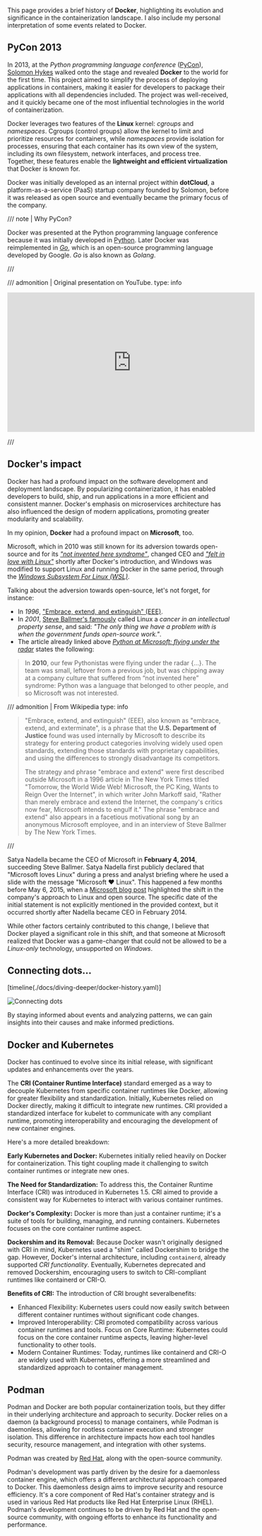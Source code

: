 This page provides a brief history of **Docker**, highlighting its evolution and
significance in the containerization landscape. I also include my personal interpretation
of some events related to Docker.

## PyCon 2013

In 2013, at the _Python programming language conference_
([PyCon](https://www.pycon.org/)), [Solomon Hykes](https://x.com/solomonstre) walked
onto the stage and revealed **Docker** to the world for the first time. This project
aimed to simplify the process of deploying applications in containers, making it easier
for developers to package their applications with all dependencies included. The project
was well-received, and it quickly became one of the most influential technologies in the
world of containerization.

Docker leverages two features of the **Linux** kernel: _cgroups_ and _namespaces_.
Cgroups (control groups) allow the kernel to limit and prioritize resources for
containers, while _namespaces_ provide isolation for processes, ensuring that each
container has its own view of the system, including its own filesystem, network
interfaces, and process tree. Together, these features enable the **lightweight and
efficient virtualization** that Docker is known for.

Docker was initially developed as an internal project within **dotCloud**, a
platform-as-a-service (PaaS) startup company founded by Solomon, before it was released
as open source and eventually became the primary focus of the company.

/// note | Why PyCon?

Docker was presented at the Python programming language conference because it was
initially developed in [Python](https://www.python.org/). Later Docker was reimplemented
in [_Go_](https://go.dev/), which is an open-source programming language developed by
Google. *Go* is also known as *Golang*.

///

/// admonition | Original presentation on YouTube.
    type: info

<iframe width="560" height="315" src="https://www.youtube.com/embed/362sHaO5eGU?si=VY_A0GkuluUGeytZ" title="YouTube video player" frameborder="0" allow="accelerometer; autoplay; clipboard-write; encrypted-media; gyroscope; picture-in-picture; web-share" referrerpolicy="strict-origin-when-cross-origin" allowfullscreen></iframe>

///

## Docker's impact

Docker has had a profound impact on the software development and deployment landscape.
By popularizing containerization, it has enabled developers to build, ship, and run
applications in a more efficient and consistent manner. Docker's emphasis on
microservices architecture has also influenced the design of modern applications,
promoting greater modularity and scalability.

In my opinion, **Docker** had a profound impact on **Microsoft**, too.

Microsoft, which in 2010 was still known for its adversion towards open-source and
for its [_"not invented here syndrome"_](https://medium.com/microsoft-open-source-stories/python-at-microsoft-flying-under-the-radar-eabbdebe4fb0),
changed CEO and [_"felt in love with
Linux"_](https://www.microsoft.com/en-us/windows-server/blog/2015/05/06/microsoft-loves-linux/)
shortly after Docker's introduction, and Windows was modified to
support Linux and running Docker in the same period, through the _[Windows Subsystem For Linux (WSL)](https://learn.microsoft.com/en-us/windows/wsl/install)_.

Talking about the adversion towards open-source, let's not forget, for instance:

- In *1996*, ["Embrace, extend, and extinguish" (EEE)](https://en.m.wikipedia.org/wiki/Embrace,_extend,_and_extinguish).
- In *2001*, [Steve Ballmer's famously](https://www.reddit.com/r/linux/comments/71vlnq/til_steve_ballmer_once_called_linux_a_cancer/)
 called Linux a _cancer in an intellectual property sense_, and said: _"The only thing we have a problem with is when the government funds open-source work."_.
- The article already linked above [_Python at Microsoft: flying under the radar_](https://medium.com/microsoft-open-source-stories/python-at-microsoft-flying-under-the-radar-eabbdebe4fb0)
  states the following:

> In **2010**, our few Pythonistas were flying under the radar {…}. The team was small,
> leftover from a previous job, but was chipping away at a company culture that suffered
> from “not invented here” syndrome: Python was a language that belonged to other
> people, and so Microsoft was not interested.

/// admonition | From Wikipedia
    type: info

> "Embrace, extend, and extinguish" (EEE), also known as "embrace, extend, and exterminate", is
> a phrase that the **U.S. Department of Justice** found was used internally by
> Microsoft to describe its strategy for entering product categories involving widely
> used open standards, extending those standards with proprietary capabilities, and
> using the differences to strongly disadvantage its competitors.
>
> The strategy and phrase "embrace and extend" were first described outside Microsoft in
> a 1996 article in The New York Times titled "Tomorrow, the World Wide Web! Microsoft,
> the PC King, Wants to Reign Over the Internet", in which writer John Markoff said,
> "Rather than merely embrace and extend the Internet, the company's critics now fear,
> Microsoft intends to engulf it." The phrase "embrace and extend" also appears in a
> facetious motivational song by an anonymous Microsoft employee, and in an interview
> of Steve Ballmer by The New York Times.

///

Satya Nadella became the CEO of Microsoft in **February 4, 2014**, succeeding Steve Ballmer.
Satya Nadella first publicly declared that "Microsoft loves Linux" during a press and
analyst briefing where he used a slide with the message "Microsoft ❤️ Linux". This
happened a few months before May 6, 2015, when a [Microsoft blog post](https://www.microsoft.com/en-us/windows-server/blog/2015/05/06/microsoft-loves-linux/) highlighted the
shift in the company's approach to Linux and open source. The specific date of the
initial statement is not explicitly mentioned in the provided context, but it occurred
shortly after Nadella became CEO in February 2014.

While other factors certainly contributed to this change, I believe that Docker played a
significant role in this shift, and that someone at Microsoft realized that Docker was a
game-changer that could not be allowed to be a *Linux-only* technology, unsupported on
*Windows*.

## Connecting dots...

[timeline(./docs/diving-deeper/docker-history.yaml)]

![Connecting dots](/K8sStudies/img/connecting-dots.png)

By staying informed about events and analyzing patterns, we can gain insights into their
causes and make informed predictions.

## Docker and Kubernetes

Docker has continued to evolve since its initial release, with significant updates and
enhancements over the years.

The **CRI (Container Runtime Interface)** standard emerged as a way to decouple Kubernetes
from specific container runtimes like Docker, allowing for greater flexibility and
standardization. Initially, Kubernetes relied on Docker directly, making it
difficult to integrate new runtimes. CRI provided a standardized interface for kubelet
to communicate with any compliant runtime, promoting interoperability and encouraging
the development of new container engines.

Here's a more detailed breakdown:

**Early Kubernetes and Docker:** Kubernetes initially relied heavily on Docker for
containerization. This tight coupling made it challenging to switch container runtimes
or integrate new ones.

**The Need for Standardization:** To address this, the Container Runtime Interface (CRI) was
introduced in Kubernetes 1.5. CRI aimed to provide a consistent way for Kubernetes to
interact with various container runtimes.

**Docker's Complexity:** Docker is more than just a container runtime; it's a suite of
tools for building, managing, and running containers. Kubernetes focuses on the core
container runtime aspect.

**Dockershim and its Removal:** Because Docker wasn't originally designed with CRI in
mind, Kubernetes used a "shim" called Dockershim to bridge the gap. However, Docker's
internal architecture, including `containerd`, already supported *CRI functionality*.
Eventually, Kubernetes deprecated and removed Dockershim, encouraging users to switch
to CRI-compliant runtimes like containerd or CRI-O.

**Benefits of CRI:** The introduction of CRI brought severalbenefits:

- Enhanced Flexibility: Kubernetes users could now easily switch between different
  container runtimes without significant code changes.
- Improved Interoperability: CRI promoted compatibility across various container
  runtimes and tools. Focus on Core Runtime: Kubernetes could focus on the core
  container runtime aspects, leaving higher-level functionality to other tools.
- Modern Container Runtimes: Today, runtimes like containerd and CRI-O are widely used
  with Kubernetes, offering a more streamlined and standardized approach to container
  management.

## Podman

Podman and Docker are both popular containerization tools, but they differ in their
underlying architecture and approach to security. Docker relies on a daemon (a
background process) to manage containers, while Podman is daemonless, allowing for
rootless container execution and stronger isolation. This difference in architecture
impacts how each tool handles security, resource management, and integration with other
systems.

Podman was created by [Red Hat](https://www.redhat.com/en), along with the open-source
community.

Podman's development was partly driven by the desire for a daemonless container engine,
which offers a different architectural approach compared to Docker. This daemonless
design aims to improve security and resource efficiency. It's a core component of Red
Hat's container strategy and is used in various Red Hat products like Red Hat Enterprise
Linux (RHEL). Podman's development continues to be driven by Red Hat and the open-source
community, with ongoing efforts to enhance its functionality and performance.
